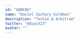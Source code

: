 ```yaml
---
id: "AQNCBU"
name: "Daniel Zachary Goldman"
description: "Techie @ Arbitrum"
twitter: "@dzack23"
avatar: ""
---
```


